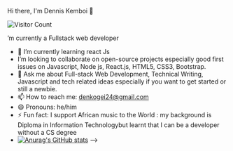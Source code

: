 Hi there, I'm Dennis Kemboi 🤝


![Visitor Count](https://profile-counter.glitch.me/{Developer-Dennis}/count.svg)


’m currently a Fullstack web  developer 
- 🌱 I’m currently learning react Js
- I’m looking to collaborate on open-source projects especially good first issues on Javascript, Node js, React.js, HTML5, CSS3, Bootstrap.
- 💬 Ask me about Full-stack Web Development, Technical Writing, Javascript and tech related ideas especially if you want to get started or still a newbie.
- 📫 How to reach me: denkogei24@gmail.com
- 😄 Pronouns: he/him
- ⚡ Fun fact: I support African music to the World : my background is Diploma in Information Technologybut learnt that I can be a developer without a CS degree
- [![Anurag's GitHub stats](https://github-readme-stats.vercel.app/api?Developer-Dennis=anuraghazra)](https://github.com/anuraghazra/github-readme-stats)
-->
